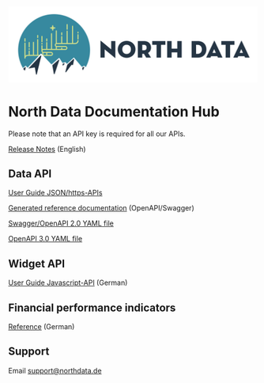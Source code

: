 ![image alt text](logo.png)

# North Data Documentation Hub

Please note that an API key is required for all our APIs.

[Release Notes](https://github.com/northdata/api/releases) (English)

## Data API 

[User Guide JSON/https-APIs](https://github.com/northdata/api/blob/master/doc/data-api-userguide/data-api-userguide.md)  

[Generated reference documentation](https://www.northdata.de/doc/api/index.html) 
(OpenAPI/Swagger) 

[Swagger/OpenAPI 2.0 YAML file](swagger.yaml) 

[OpenAPI 3.0 YAML file](openapi.yaml) 

## Widget API 

[User Guide Javascript-API](https://github.com/northdata/api/blob/master/doc/widgetapi-userguide/widgetapi-userguide.md) (German)
      
     
## Financial performance indicators


[Reference](https://www.northdata.de/_financials) (German)
        
## Support
      
Email <a href="mailto:support@northdata.de">support@northdata.de</a>
